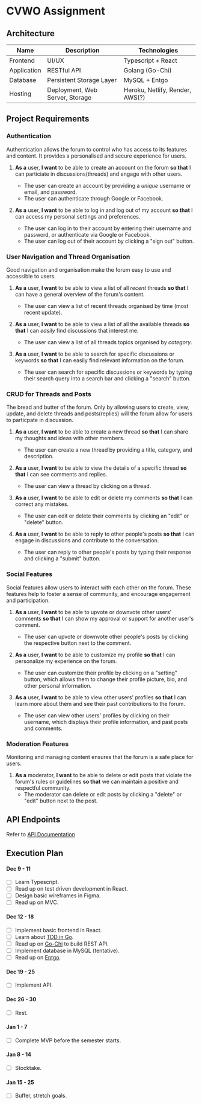 # CVWO Assignment

<!-- ## Online Demo -->
<!---->
<!-- Deployed site:  -->

## Architecture

<div align="center">

| Name | Description | Technologies |
| - | - | - |
| Frontend | UI/UX | Typescript + React |
| Application | RESTful API | Golang (Go-Chi) |
| Database | Persistent Storage Layer | MySQL + Entgo |
| Hosting | Deployment, Web Server, Storage | Heroku, Netlify, Render, AWS(?) |

</div>

## Project Requirements

### Authentication

Authentication allows the forum to control who has access to its features and content. It provides a personalised and secure experience for users.

1. **As a** user, **I want** to be able to create an account on the forum **so that** I can particiate in discussions(threads) and engage with other users.
    - The user can create an account by providing a *unique* username or email, and password.
    - The user can authenticate through Google or Facebook.

1. **As a** user, **I want** to be able to log in and log out of my account **so that** I can access my personal settings and preferences.
    - The user can log in to their account by entering their username and password, or authenticate via Google or Facebook.
    - The user can log out of their account by clicking a "sign out" button.

### User Navigation and Thread Organisation

Good navigation and organisation make the forum easy to use and accessible to users. 

1. **As a** user, **I want** to be able to view a list of all *recent* threads **so that** I can have a general overview of the forum's content.
    - The user can view a list of recent threads organised by time (most recent update).

1. **As a** user, **I want** to be able to view a list of all the available threads **so that** I can *easily* find discussions that interest me.
    - The user can view a list of all threads topics organised by *category*.

1. **As a** user, **I want** to be able to search for specific discussions or keywords **so that** I can easily find relevant information on the forum.
    - The user can search for specific discussions or keywords by typing their search query into a search bar and clicking a "search" button.

### CRUD for Threads and Posts

The bread and butter of the forum. Only by allowing users to create, view, update, and delete threads and posts(replies) will the forum allow for users to particpate in discussion.

1. **As a** user, **I want** to be able to create a new thread **so that** I can share my thoughts and ideas with other members.
    - The user can create a new thread by providing a title, category, and description.

1. **As a** user, **I want** to be able to view the details of a specific thread **so that** I can see comments and replies.
    - The user can view a thread by clicking on a thread.

1. **As a** user, **I want** to be able to edit or delete my comments **so that** I can correct any mistakes.
    - The user can edit or delete their comments by clicking an "edit" or "delete" button.

1. **As a** user, **I want** to be able to reply to other people's posts **so that** I can engage in discussions and contribute to the conversation.

    - The user can reply to other people's posts by typing their response and clicking a "submit" button.

### Social Features

Social features allow users to interact with each other on the forum. These features help to foster a sense of community, and encourage engagement and participation.

1. **As a** user, **I want** to be able to upvote or downvote other users' comments **so that** I can show my approval or support for another user's comment.
    - The user can upvote or downvote other people's posts by clicking the respective button next to the comment.

1. **As a** user, **I want** to be able to customize my profile **so that** I can personalize my experience on the forum.
    - The user can customize their profile by clicking on a "setting" button, which allows them to change their profile picture, bio, and other personal information.
 
1. **As a** user, **I want** to be able to view other users' profiles **so that** I can learn more about them and see their past contributions to the forum.
    - The user can view other users' profiles by clicking on their username, which displays their profile information, and past posts and comments.

### Moderation Features

Monitoring and managing content ensures that the forum is a safe place for users.

1. **As a** moderator, **I want** to be able to delete or edit posts that violate the forum's rules or guidelines **so that** we can maintain a positive and respectful community.
    - The moderator can delete or edit posts by clicking a "delete" or "edit" button next to the post.

## API Endpoints

Refer to [API Documentation](documentation/API.md)

## Execution Plan

#### Dec 9 - 11

- [ ] Learn Typescript.
- [ ] Read up on test driven development in React.
- [ ] Design basic wireframes in Figma.
- [ ] Read up on MVC.

#### Dec 12 - 18

- [ ] Implement basic frontend in React.
- [ ] Learn about [TDD in Go](https://quii.gitbook.io/learn-go-with-tests/).
- [ ] Read up on [Go-Chi](https://go-chi.io/#/README) to build REST API.
- [ ] Implement database in MySQL (tentative).
- [ ] Read up on [Entgo](https://entgo.io/docs/getting-started/).

#### Dec 19 - 25

- [ ] Implement API.

#### Dec 26 - 30

- [ ] Rest.

#### Jan 1 - 7

- [ ] Complete MVP before the semester starts.

#### Jan 8 - 14

- [ ] Stocktake.

#### Jan 15 - 25

- [ ] Buffer, stretch goals.



